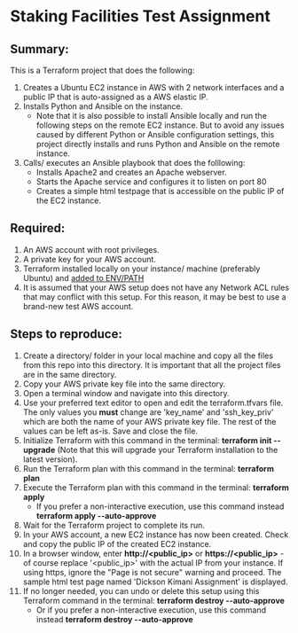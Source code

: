 # Staking Facilities Test Assignment


## Summary:
This is a Terraform project that does the following:
1. Creates a Ubuntu EC2 instance in AWS with 2 network interfaces and a public IP that is auto-assigned as a AWS elastic IP.
2. Installs Python and Ansible on the instance.
   - Note that it is also possible to install Ansible locally and run the following steps on the remote EC2 instance. But to avoid any issues caused by different Python or Ansible configuration settings, this project directly installs and runs Python and Ansible on the remote instance.
3. Calls/ executes an Ansible playbook that does the folllowing:
    - Installs Apache2 and creates an Apache webserver.
    - Starts the Apache service and configures it to listen on port 80
    - Creates a simple html testpage that is accessible on the public IP of the EC2 instance. 


## Required:
1. An AWS account with root privileges.
2. A private key for your AWS account.
3. Terraform installed locally on your instance/ machine (preferably Ubuntu) and [added to ENV/PATH](https://developer.hashicorp.com/terraform/tutorials/aws-get-started/install-cli)
4. It is assumed that your AWS setup does not have any Network ACL rules that may conflict with this setup. For this reason, it may be best to use a brand-new test AWS account.


## Steps to reproduce:
1. Create a directory/ folder in your local machine and copy all the files from this repo into this directory. It is important that all the project files are in the same directory.
2. Copy your AWS private key file into the same directory.
3. Open a terminal window and navigate into this directory.
4. Use your preferred text editor to open and edit the terraform.tfvars file. The only values you **must** change are 'key_name' and 'ssh_key_priv' which are both the name of your AWS private key file. The rest of the values can be left as-is. Save and close the file.
5. Initialize Terraform with this command in the terminal: **terraform init --upgrade** (Note that this will upgrade your Terraform installation to the latest version).
6. Run the Terraform plan with this command in the terminal: **terraform plan**
7. Execute the Terraform plan with this command in the terminal: **terraform apply**
   - If you prefer a non-interactive execution, use this command instead **terraform apply --auto-approve**
8. Wait for the Terraform project to complete its run.
9. In your AWS account, a new EC2 instance has now been created. Check and copy the public IP of the created EC2 instance.
10. In a browser window, enter **http://<public_ip>** or **https://<public_ip>** - of course replace '<public_ip>' with the actual IP from your instance. If using https, ignore the "Page is not secure" warning and proceed. The sample html test page named 'Dickson Kimani Assignment' is displayed.
11. If no longer needed, you can undo or delete this setup using this Terraform command in the terminal: **terraform destroy --auto-approve**
    - Or if you prefer a non-interactive execution, use this command instead **terraform destroy --auto-approve**
